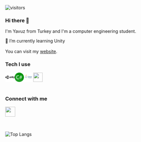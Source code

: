 ![visitors](https://img.shields.io/badge/dynamic/json?color=informational&label=visitor%20count&query=value&url=https%3A%2F%2Fapi.countapi.xyz%2Fhit%2Fyavuzozay.yavuzozay%2Freadme)
### Hi there 👋 
 I'm Yavuz from Turkey and I'm a computer engineering student.  
 
 🌱 I’m currently learning Unity  
 <br>You can visit my [website](https://yavuzozay.itch.io/).


### Tech I use
<img src="https://raw.githubusercontent.com/github/explore/80688e429a7d4ef2fca1e82350fe8e3517d3494d/topics/unity/unity.png" width="30" height="30"  align="left"/> 
<img src="https://raw.githubusercontent.com/github/explore/80688e429a7d4ef2fca1e82350fe8e3517d3494d/topics/csharp/csharp.png" width="30" height="30"  align="left"/>
<img src="https://raw.githubusercontent.com/github/explore/80688e429a7d4ef2fca1e82350fe8e3517d3494d/topics/java/java.png" width="30" height="30" align="left"/>
<img src="https://icon-library.com/images/blender-3d-icon/blender-3d-icon-9.jpg" width="30" height="30" align="left"/> <br> <br> <br>

### Connect with me
[<img height="32" width="32" src="https://unpkg.com/simple-icons@v5/icons/linkedin.svg" />][linkedin]

<br>

![Top Langs](https://github-readme-stats.vercel.app/api/top-langs/?username=yavuzozay&hide=ShaderLab&theme=blueberry  )

 <br>




[linkedin]: https://linkedin.com/in/yavuz-selim-özay-38b796193

 


 

<!--
**yavuzozay/yavuzozay** is a ✨ _special_ ✨ repository because its `README.md` (this file) appears on your GitHub profile.

Here are some ideas to get you started:

- 🔭 I’m currently working on ...
- 🌱 I’m currently learning ...
- 👯 I’m looking to collaborate on ...
- 🤔 I’m looking for help with ...
- 💬 Ask me about ...
- 📫 How to reach me: ...
- 😄 Pronouns: ...
- ⚡ Fun fact: ...
-->
